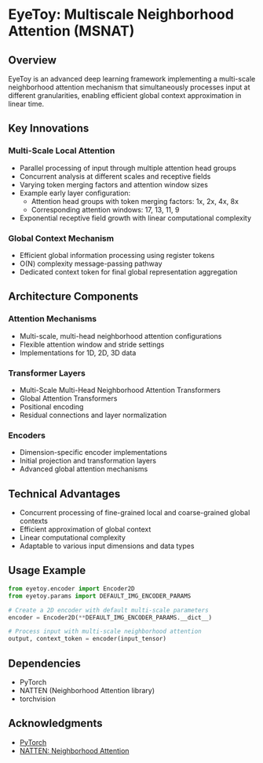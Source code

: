 # EyeToy: Multiscale Neighborhood Attention (MSNAT)

## Overview

EyeToy is an advanced deep learning framework implementing a multi-scale neighborhood attention mechanism that simultaneously processes input at different granularities, enabling efficient global context approximation in linear time.

## Key Innovations

### Multi-Scale Local Attention
- Parallel processing of input through multiple attention head groups
- Concurrent analysis at different scales and receptive fields
- Varying token merging factors and attention window sizes
- Example early layer configuration:
  - Attention head groups with token merging factors: 1x, 2x, 4x, 8x
  - Corresponding attention windows: 17, 13, 11, 9
- Exponential receptive field growth with linear computational complexity

### Global Context Mechanism
- Efficient global information processing using register tokens
- O(N) complexity message-passing pathway
- Dedicated context token for final global representation aggregation

## Architecture Components

### Attention Mechanisms
- Multi-scale, multi-head neighborhood attention configurations
- Flexible attention window and stride settings
- Implementations for 1D, 2D, 3D data


### Transformer Layers
- Multi-Scale Multi-Head Neighborhood Attention Transformers
- Global Attention Transformers
- Positional encoding
- Residual connections and layer normalization

### Encoders
- Dimension-specific encoder implementations
- Initial projection and transformation layers
- Advanced global attention mechanisms

## Technical Advantages
- Concurrent processing of fine-grained local and coarse-grained global contexts
- Efficient approximation of global context
- Linear computational complexity
- Adaptable to various input dimensions and data types

## Usage Example

```python
from eyetoy.encoder import Encoder2D
from eyetoy.params import DEFAULT_IMG_ENCODER_PARAMS

# Create a 2D encoder with default multi-scale parameters
encoder = Encoder2D(**DEFAULT_IMG_ENCODER_PARAMS.__dict__)

# Process input with multi-scale neighborhood attention
output, context_token = encoder(input_tensor)
```

## Dependencies
- PyTorch
- NATTEN (Neighborhood Attention library)
- torchvision

## Acknowledgments
- [PyTorch](https://pytorch.org/)
- [NATTEN: Neighborhood Attention](https://github.com/SHI-Labs/Neighborhood-Attention-Transformer)
